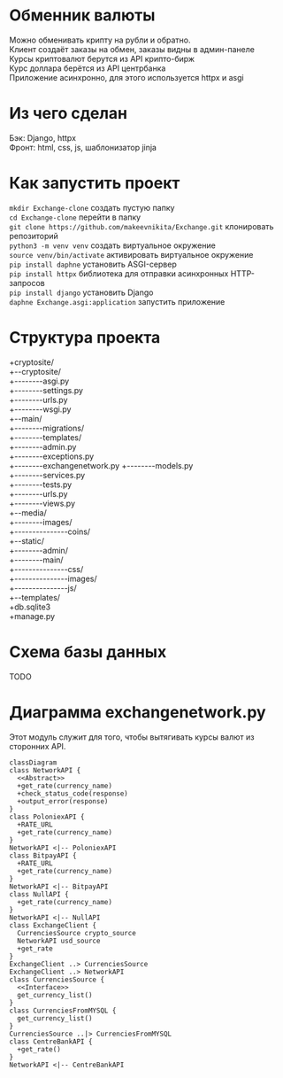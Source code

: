# Обменник валюты
Можно обменивать крипту на рубли и обратно.  
Клиент создаёт заказы на обмен, заказы видны в админ-панеле  
Курсы криптовалют берутся из API крипто-бирж  
Курс доллара берётся из API центрбанка  
Приложение асинхронно, для этого используется httpx и asgi  
# Из чего сделан
Бэк: Django, httpx  
Фронт: html, css, js, шаблонизатор jinja
# Как запустить проект
```mkdir Exchange-clone``` создать пустую папку  
```cd Exchange-clone``` перейти в папку  
```git clone https://github.com/makeevnikita/Exchange.git``` клонировать репозиторий  
```python3 -m venv venv``` создать виртуальное окружение  
```source venv/bin/activate``` активировать виртуальное окружение  
```pip install daphne``` установить ASGI-сервер  
```pip install httpx``` библиотека для отправки асинхронных HTTP-запросов  
```pip install django``` установить Django  
```daphne Exchange.asgi:application``` запустить приложение  

# Структура проекта  
+cryptosite/  
+--cryptosite/  
+--------asgi.py  
+--------settings.py  
+--------urls.py  
+--------wsgi.py  
+--main/  
+--------migrations/  
+--------templates/    
+--------admin.py  
+--------exceptions.py  
+--------exchangenetwork.py
+--------models.py  
+--------services.py  
+--------tests.py  
+--------urls.py  
+--------views.py  
+--media/  
+--------images/  
+---------------coins/  
+--static/  
+--------admin/  
+--------main/  
+---------------css/  
+---------------images/  
+---------------js/  
+--templates/  
+db.sqlite3  
+manage.py  
# Схема базы данных
TODO
# Диаграмма exchangenetwork.py
Этот модуль служит для того, чтобы вытягивать курсы валют из сторонних API.  
```mermaid
classDiagram
class NetworkAPI {
  <<Abstract>>
  +get_rate(currency_name)
  +check_status_code(response)
  +output_error(response)
}
class PoloniexAPI {
  +RATE_URL
  +get_rate(currency_name)
}
NetworkAPI <|-- PoloniexAPI
class BitpayAPI {
  +RATE_URL
  +get_rate(currency_name)
}
NetworkAPI <|-- BitpayAPI
class NullAPI {
  +get_rate(currency_name)
}
NetworkAPI <|-- NullAPI
class ExchangeClient {
  CurrenciesSource crypto_source
  NetworkAPI usd_source
  +get_rate
}
ExchangeClient ..> CurrenciesSource
ExchangeClient ..> NetworkAPI
class CurrenciesSource {
  <<Interface>>
  get_currency_list()
}
class CurrenciesFromMYSQL {
  get_currency_list()
}
CurrenciesSource ..|> CurrenciesFromMYSQL 
class CentreBankAPI {
  +get_rate()
}
NetworkAPI <|-- CentreBankAPI
```
